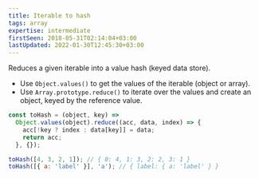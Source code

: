 ```yaml
---
title: Iterable to hash
tags: array
expertise: intermediate
firstSeen: 2018-05-31T02:14:04+03:00
lastUpdated: 2022-01-30T12:45:30+03:00
---
```


Reduces a given iterable into a value hash (keyed data store).

- Use `Object.values()` to get the values of the iterable (object or array).
- Use `Array.prototype.reduce()` to iterate over the values and create an object, keyed by the reference value.

```js
const toHash = (object, key) =>
  Object.values(object).reduce((acc, data, index) => {
    acc[!key ? index : data[key]] = data;
    return acc;
  }, {});
```

```js
toHash([4, 3, 2, 1]); // { 0: 4, 1: 3, 2: 2, 3: 1 }
toHash([{ a: 'label' }], 'a'); // { label: { a: 'label' } }
```
